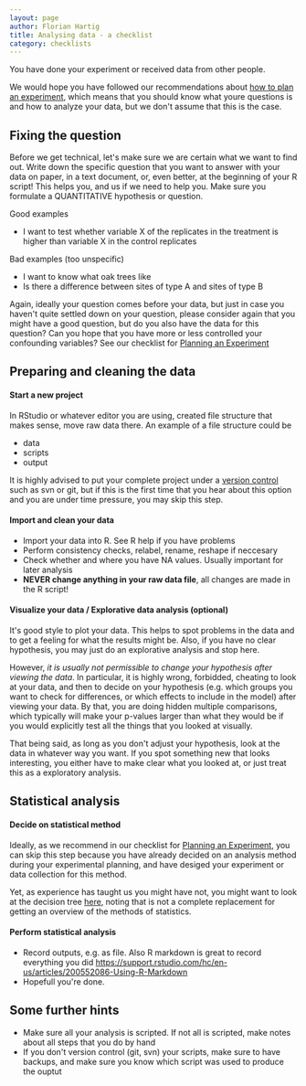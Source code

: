 ```yaml
---
layout: page
author: Florian Hartig
title: Analysing data - a checklist
category: checklists
---
```


You have done your experiment or received data from other people. 

We would hope you have followed our recommendations about [how to plan an experiment](http://biometry.github.io/APES/checklists/planningExperiment.html), which means that you should know what youre questions is and how to analyze your data, but we don't assume that this is the case. 

## Fixing the question

Before we get technical, let's make sure we are certain what we want to find out. Write down the specific question that you want to answer with your data on paper, in a text document, or, even better, at the beginning of your R script! This helps you, and us if we need to help you. Make sure you formulate a QUANTITATIVE hypothesis or question.

Good examples

* I want to test whether variable X of the replicates in the treatment is higher than variable X in the control replicates  

Bad examples (too unspecific)

* I want to know what oak trees like
* Is there a difference between sites of type A and sites of type B 
 
Again, ideally your question comes before your data, but just in case you haven't quite settled down on your question, please consider again that you might have a good question, but do you also have the data for this question? Can you hope that you have more or less controlled your confounding variables? See our checklist for [Planning an Experiment](/checklists/planningExperiment.md)


## Preparing and cleaning the data

#### Start a new project

In RStudio or whatever editor you are using, created file structure that makes sense, move raw data there. An example of a file structure could be 

+ data
+ scripts
+ output

It is highly advised to put your complete project under a [version control](https://github.com/florianhartig/ResearchSkills/tree/master/Labs/VersionControl) such as svn or git, but if this is the first time that you hear about this option and you are under time pressure, you may skip this step.

#### Import and clean your data

* Import your data into R. See R help if you have problems
* Perform consistency checks, relabel, rename, reshape if neccesary
* Check whether and where you have NA values. Usually important for later analysis
* **NEVER change anything in your raw data file**, all changes are made in the R script!

#### Visualize your data / Explorative data analysis (optional)

It's good style to plot your data. This helps to spot problems in the data and to get a feeling for what the results might be. Also, if you have no clear hypothesis, you may just do an explorative analysis and stop here. 

However, *it is usually not permissible to change your hypothesis after viewing the data*. In particular, it is highly wrong, forbidded, cheating to look at your data, and then to decide on your hypothesis (e.g. which groups you want to check for differences, or which effects to include in the model) after viewing your data. By that, you are doing hidden multiple comparisons, which typically will make your p-values larger than what they would be if you would explicitly test all the things that you looked at visually. 

That being said, as long as you don't adjust your hypothesis, look at the data in whatever way you want. If you spot something new that looks interesting, you either have to make clear what you looked at, or just treat this as a exploratory analysis. 

## Statistical analysis

#### Decide on statistical method

Ideally, as we recommend in our checklist for [Planning an Experiment](/checklists/planningExperiment.md), you can skip this step because you have already decided on an analysis method during your experimental planning, and have desiged your experiment or data collection for this method.

Yet, as experience has taught us you might have not, you might want to look at the decision tree [here](/checklists/whichAnalysis.md), noting that is not a complete replacement for getting an overview of the methods of statistics.


#### Perform statistical analysis

* Record outputs, e.g. as file. Also R markdown is great to record everything you did https://support.rstudio.com/hc/en-us/articles/200552086-Using-R-Markdown
* Hopefull you're done.


## Some further hints 

* Make sure all your analysis is scripted. If not all is scripted, make notes about all steps that you do by hand
* If you don't version control (git, svn) your scripts, make sure to have backups, and make sure you know which script was used to produce the ouptut



